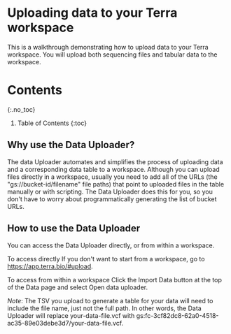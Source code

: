# Uploading data to your Terra workspace

This is a walkthrough demonstrating how to upload data to your Terra workspace. You will upload both sequencing files and tabular data to the workspace.

# Contents
{:.no_toc}

1. Table of Contents
{:toc}




## Why use the Data Uploader?

The data Uploader automates and simplifies the process of uploading data and a corresponding data table to a workspace. Although you can upload files directly in a workspace, usually you need to add all of the URLs (the "gs://bucket-id/filename" file paths) that point to uploaded files in the table manually or with scripting. The Data Uploader does this for you, so you don't have to worry about programmatically generating the list of bucket URLs.

## How to use the Data Uploader

You can access the Data Uploader directly, or from within a workspace.

To access directly
If you don't want to start from a workspace, go to https://app.terra.bio/#upload. 

To access from within a workspace
Click the Import Data button at the top of the Data page and select Open data uploader.






*Note*: The TSV you upload to generate a table for your data will need to include the file name, just not the full path. In other words, the Data Uploader will replace your-data-file.vcf with gs:fc-3cf82dc8-62a0-4518-ac35-89e03debe3d7/your-data-file.vcf.
